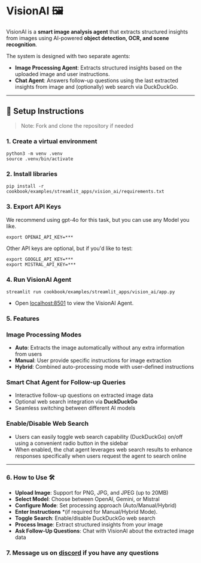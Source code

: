 # VisionAI 🖼️
VisionAI is a **smart image analysis agent** that extracts structured insights from images using AI-powered **object detection, OCR, and scene recognition**.

The system is designed with two separate agents:
- **Image Processing Agent**: Extracts structured insights based on the uploaded image and user instructions.
- **Chat Agent**: Answers follow-up questions using the last extracted insights from image and (optionally) web search via DuckDuckGo.

---

## 🚀 **Setup Instructions**

> Note: Fork and clone the repository if needed

### 1. Create a virtual environment

```shell
python3 -m venv .venv
source .venv/bin/activate
```

### 2. Install libraries

```shell
pip install -r cookbook/examples/streamlit_apps/vision_ai/requirements.txt
```

### 3. Export API Keys

We recommend using gpt-4o for this task, but you can use any Model you like.

```shell
export OPENAI_API_KEY=***
```

Other API keys are optional, but if you'd like to test:

```shell
export GOOGLE_API_KEY=***
export MISTRAL_API_KEY=***
```

### 4. Run VisionAI Agent

```shell
streamlit run cookbook/examples/streamlit_apps/vision_ai/app.py
```

- Open [localhost:8501](http://localhost:8501) to view the VisionAI Agent.

### 5. Features

### Image Processing Modes
- **Auto**: Extracts the image automatically without any extra information from users
- **Manual**: User provide specific instructions for image extraction
- **Hybrid**: Combined auto-processing mode with user-defined instructions

### Smart Chat Agent for Follow-up Queries
- Interactive follow-up questions on extracted image data
- Optional web search integration via **DuckDuckGo**
- Seamless switching between different AI models

### Enable/Disable Web Search
- Users can easily toggle web search capability (DuckDuckGo) on/off using a convenient radio button in the sidebar
- When enabled, the chat agent leverages web search results to enhance responses specifically when users request the agent to search online

---

### 6. How to Use 🛠

- **Upload Image**: Support for PNG, JPG, and JPEG (up to 20MB)
- **Select Model**: Choose between OpenAI, Gemini, or Mistral
- **Configure Mode**: Set processing approach (Auto/Manual/Hybrid)
- **Enter Instructions** *(if required for Manual/Hybrid Mode).
- **Toggle Search**: Enable/disable DuckDuckGo web search
- **Process Image**: Extract structured insights from your image
- **Ask Follow-Up Questions**: Chat with VisionAI about the extracted image data

### 7. Message us on [discord](https://agno.link/discord) if you have any questions


